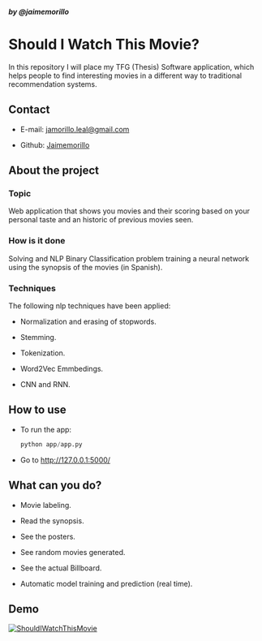 ***by @jaimemorillo***

# Should I Watch This Movie?



In this repository I will place my TFG (Thesis) Software application, which helps people to find interesting movies in a different way to traditional recommendation systems.

## Contact

- E-mail: jamorillo.leal@gmail.com

- Github: [Jaimemorillo](https://github.com/Jaimemorillo)

  

## About the project

### Topic

Web application that shows you movies and their scoring based on your personal taste and an historic of previous movies seen.

### How is it done

Solving and NLP Binary Classification problem training a neural network using the synopsis of the movies (in Spanish).

### Techniques

The following nlp techniques have been applied:

- Normalization and erasing of stopwords.

- Stemming.

- Tokenization.

- Word2Vec Emmbedings.

- CNN and RNN.

  

## How to use

- To run the app:

  ```python
  python app/app.py
  ```

- Go to http://127.0.0.1:5000/


## What can you do?

- Movie labeling.

- Read the synopsis.

- See the posters.

- See random movies generated.

- See the actual Billboard.

- Automatic model training and prediction (real time).

  

## Demo

[![ShouldIWatchThisMovie](https://img.youtube.com/vi/1pWX_tmT7zg/0.jpg)](https://www.youtube.com/watch?v=1pWX_tmT7zg&feature=youtu.be)




